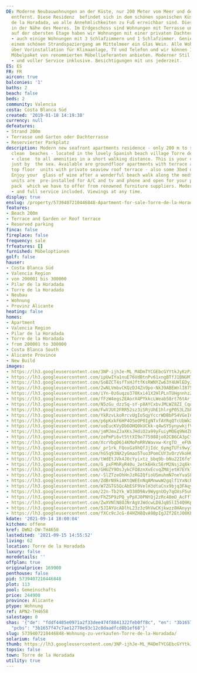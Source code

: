 ```yaml
---
DE: Moderne Neubauwohnungen an der Küste, nur 200 Meter vom Meer und den Sandstränden
  entfernt. Diese Residenz  befindet sich in dem schönen spanischen Küstendorf Torre
  de la Horadada, wo alle Annehmlichkeiten zu Fuß erreichbar sind. Dies ist Ihre Traumlage
  in der Nähe des Meeres. Im Erdgeschoss sind Wohnungen mit Terrasse und Garten und
  auf der obersten Etage haben wir Wohnungen mit einer privaten Dachterrasse mit Meerblick
  - auch einige Wohnungen mit 3 Schlafzimmern und 1 Schlafzimmer. Genießen Sie nach
  einem schönen Strandspaziergang am Mittelmeer ein Glas Wein. Alle Wohnungen verfügen
  über Vorinstallation für Klimaanlage, TV und Telefon und wir können Ihnen ein eigenes
  Möbelpaket von renommierten Möbellieferanten anbieten. Moderner Stil - preisgünstig
  - und voller Service inklusive. Besichtigungen mit uns jederzeit.
ES: ES
FR: FR
aircon: true
balconies: '1'
baths: 2
beach: false
beds: 2
community: Valencia
costa: Costa Blanca Süd
created: '2019-01-18 14:19:38'
currency: null
defeatures:
- Strand 200m
- Terrasse und Garten oder Dachterrasse
- Reservierter Parkplatz
description: Modern new seafront apartments residence - only 200 m to sea and the
  clean  beaches - located in the lovely Spanish beach village Torre de la Horadada
  - close  to all amenities in a short walking distance. This is your dream location
  just by  the sea. Available are groundfloor apartments with terrace and garden or
  top floor  units with private seaview roof terrace - also some 3bed or 1bed units.
  Enjoy your  glass of wine after a wonderful beach walk along the medsea shore. All
  units are  pre-installed for A/C and tv and phone and open for your private furniture
  pack  which we have to offer from renowned furniture suppliers. Modern style - well  priced
  - and full service included. Viewings at any time.
display: true
enslug: /property/5739407210446848-Apartment-for-sale-Torre-de-la-Horadada/
features:
- Beach 200m
- Terrace and Garden or Roof terrace
- Reserved parking
finca: false
fireplace: false
frequency: sale
frfeatures: []
furnished: Möbeloptionen
golf: false
hauser:
- Costa Blanca Süd
- Valencia Region
- von 200001 bis 300000
- Pilar de la Horadada
- Torre de la Horadada
- Neubau
- Wohnung
- Provinz Alicante
heating: false
homes:
- Apartment
- Valencia Region
- Pilar de la Horadada
- Torre de la Horadada
- from 200001 to 300000
- Costa Blanca South
- Alicante Province
- New Build
images:
- https://lh3.googleusercontent.com/3NP-ijhJe-ML_M4DmTYCGEbcGYYtkJyKzPzLAgQrE28EouBmynTRJjy1UpCfOo8VoJ5-ML_ANtu-XPSP3Os=w640-rj-e30-l100
- https://lh3.googleusercontent.com/ipUwIYa1nuE76VdBtnPv61xngBTfJ1BNGM7ZpthB0Af34ph1aBW3lzuavBpFkfm17drw8T3mYVE_3-IIc3GD=w640-rj-e30-l100
- https://lh3.googleusercontent.com/SoBZCT4sfTxHJftfKsRWNYZw63Y4UHlEDyJIkrgrXtNQ35WtUGaSx6A_QeXRRXu5AylfsxKeQlOxpG6kDXQI0Q=w640-rj-e30-l100
- https://lh3.googleusercontent.com/2wNLVmbvCKQzDJ4Zn9po-Nk39ABEWnlI8751k60tCWgCGG4DvGr71HITy24lunzKHM1bAJKqGa1pAiqhbFc=w640-rj-e30-l100
- https://lh3.googleusercontent.com/iYn-0z6uqzo378Kxi41X2HlPLnTUHgnnhzZag4Zy--_BnUVPOILlxYUFXm0dd8hzOUyc06keRWa6fXCElsWF=w640-rj-e30-l100
- https://lh3.googleusercontent.com/fFzW4egs2EAorX4PYkkcLWeab58rt76tArjuSnuyWlmIZ8HrYVKO5IoVg0-fj38ppXaFxmzeRmZ8KuYrWcdg8g=w640-rj-e30-l100
- https://lh3.googleusercontent.com/N5zGu_dzz5q-sY-p8AYCxbvJMLWZ8ZI_Cqo8JffWm2NgqrKvLk0qiZT_AGphSJqPBJFBxHqkM3YAVCQCtsCg=w640-rj-e30-l100
- https://lh3.googleusercontent.com/FwVJUt2FRR52sz3iSRjUhE1hlrgP0S3LZbkUSAhY4wKgU13WQFQMwIrt-nDz2rynFe97cqL_muGnWBkqxIoX=w640-rj-e30-l100
- https://lh3.googleusercontent.com/YkRzvLkoRrcvUgIo5qyYccrWDBbP54VGeICEBTRm1_cokQyhlBQ_P-JmXWr2ntXfhsnFVp6RMxSjYcZqQ2H2=w640-rj-e30-l100
- https://lh3.googleusercontent.com/p6pKxkF6HP4OSeOP0IgNTxfAYRqQTcUbWkXwMllFw64A6S-D11T5QFJ45nv5akml-QWkl3xbc1noE05OkXu9sA=w640-rj-e30-l100
- https://lh3.googleusercontent.com/uoEucKVyDb6OHQ0kUCkk-q4wSYSynywkjfVRqoa4KLKq0fizL9baCb_2ZcUKCa-8-Z4c6aQ4bQI3BaQrzdP4=w640-rj-e30-l100
- https://lh3.googleusercontent.com/jmMJmxZJaXKsJHdiO2a99yFuiyMOEq9N4ZLsUgBEFyrQaCvAVK9K_meviaF45zhSL02Gm76UPky2O5FSug2I0Q=w640-rj-e30-l100
- https://lh3.googleusercontent.com/zePmPi6vt5ttXI9o775988jo02CB6CA3pCte1OT7eJouiCjk6XhuMfT4NKQSpGZujkBdCCvJ41y5hHE_M4dG=w640-rj-e30-l100
- https://lh3.googleusercontent.com/XcrVbqD614KMoPoRRVWavxw-KrgTO__eFUWu_FUaOw4cx8V5JZrnpADUUboMyONPc6GPplRkknmZ3_F6gsWj=w640-rj-e30-l100
- https://lh3.googleusercontent.com/_pr1rk_FQoxGa9hQfJjIdc_6ymgTUfs9wyIIWZBUZSGLl48vhk_9WOpCKdeD8gf2mDj6thB4ZQz7VWIsFBzm=w640-rj-e30-l100
- https://lh3.googleusercontent.com/hG5q93NX2yGmao5Tuo3PomCUY3vOrzVkoHOS_aVTIhWQB97tgiy6iyXai95m2MKOmPgRBPSafu6JBg2OQEep=w640-rj-e30-l100
- https://lh3.googleusercontent.com/tWdEtJVk4J6cYyixtz_bbq9b-bNu22I6feYTV6oS0Q5EmSE65G49ikFXSR6NOMhF3H5ASNXNUsa9ZJeE95oT=w640-rj-e30-l100
- https://lh3.googleusercontent.com/G_pxFMhRyR40u_2etk6Hkc56rM2Nsj2q8kvqRe26K8U588TpdqCyYxdc2J_XfUq_J-4MimwcFmor-wxRxto=w640-rj-e30-l100
- https://lh3.googleusercontent.com/GHUZY9OsJykCFO8znXvEcvqZM8jetH7EYklhn3DfDyxlJHkyksG7oc1LiAxgl3yPsgt2zDB1XJZyXePyTz1KYw=w640-rj-e30-l100
- https://lh3.googleusercontent.com/-SlZTzeOhHnJzRGIQfioUSmuhmN7neYvaSFqQLXWMPrsWUZw8ulSklKhUJ2eNC0Jlc6WafoeQrwKNwq1aqA=w640-rj-e30-l100
- https://lh3.googleusercontent.com/ZdBrN9kiAKtQWEEnNqAMnwwW2gqlf1YxNcEBrX5VZXUrEb16JcKjHJJD8dRaj6KiSx_QOBRW2gMp2Qew7R8=w640-rj-e30-l100
- https://lh3.googleusercontent.com/W7ZGTG5QcAbESF9VelH3dtaCnx9bjq3FAqyhWaoznMEcshkAqoWoKjWIa7B9fOPtlQEcWj7zY1PN_Ry1JAc=w640-rj-e30-l100
- https://lh3.googleusercontent.com/22n-Tb2Yk_W338D9Av9WygnUOy7qOXsF5uGUqejJPuzPHhW1nFQrhzO3Ubjo_9ES65ancbRHgQCKBNHrPmE=w640-rj-e30-l100
- https://lh3.googleusercontent.com/FhZ5P9zPQ_yPpXJ0PNYQj2zRc48mO_AcFf7RAa1r15WMK7Uk5pAMaQyC3qPGto_z0--yhc5UZI9eHEe760o=w640-rj-e30-l100
- https://lh3.googleusercontent.com/ZwXVNlN8OJNrAgVJWdcwLD8JqBSlI54Q9KpLWmSXhTP0ioHKjMMN0KSktREY81nKuxbogxdU3WiEg00KDS53Gw=w640-rj-e30-l100
- https://lh3.googleusercontent.com/5JIAYUcADlhL23z3z9hVwCKjkwzz8HAnyynwFkjuI7i1LHADGrXsyAkRustWUr8j8HGnyLRvSjYynwydmhk0=w640-rj-e30-l100
- https://lh3.googleusercontent.com/fXCc9cJcG-84HZH8QvA9BpIgJZf2EtJO8KEmS1QNVdg5LDbbJXmeM7w_XAEIFiZSvX5C_CTYPKUJnBzyFtjL=w640-rj-e30-l100
kdate: '2021-09-14 18:00:04'
kitchen: offene
kref: DWN2-DW-TH4658
lastedited: '2021-09-15 14:55:52'
living: 62
location: Torre de la Horadada
luxury: false
moredetails: ''
offplan: true
originalprice: 169900
penthouse: false
pid: 5739407210446848
plot: 113
pool: Gemeinschafts
price: 244900
province: Alicante
ptype: Wohnung
ref: APN2-TH4658
salestage: 0
shas: '{"de": "fddf4485e0971a2f33dee474f8841322feb0ff8c", "en": "3b1657f47c7ae12770e93c12c8daadfcd8b1ef68",
  "pcbs": "3b1657f47c7ae12770e93c12c8daadfcd8b1ef68"}'
slug: 5739407210446848-Wohnung-zu-verkaufen-Torre-de-la-Horadada/
solarium: false
thumb: https://lh3.googleusercontent.com/3NP-ijhJe-ML_M4DmTYCGEbcGYYtkJyKzPzLAgQrE28EouBmynTRJjy1UpCfOo8VoJ5-ML_ANtu-XPSP3Os=w400-h240-n-rj-e30-l100
topsix: false
town: Torre de la Horadada
utility: true
---
```

